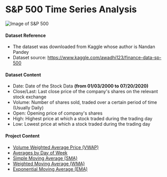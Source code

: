 # S&P 500 Time Series Analysis
![Image of S&P 500](https://img.capitalwatch.com/202007/09/5f0784ac7344b.jpg)

#### Dataset Reference
- The dataset was downloaded from Kaggle whose author is Nandan Pandey
- Dataset source: https://www.kaggle.com/awadhi123/finance-data-sp-500

#### Dataset Content
- Date: Date of the Stock Data __(from 01/03/2000 to 07/20/2020)__
- Close/Last: Last close price of the company's shares on the relevant stock exchange
- Volume: Number of shares sold, traded over a certain period of time (Usually Daily)
- Open: Opening price of company's shares
- High: Highest price at which a stock traded during the trading day
- Low: Lowest price at which a stock traded during the trading day

#### Project Content
- [Volume Weighted Average Price (VWAP)](#Volume-Weighted-Average-Price-(VWAP))
- [Averages by Day of Week](#Averages-by-Day-of-Week)
- [Simple Moving Average (SMA)](#Simple-Moving-Average-(SMA))
- [Weighted Moving Average (WMA)](#Weighted_Moving_Average_(WMA))
- [Exponential Moving Average (EMA)](#Exponential-Moving-Average-(EMA))
